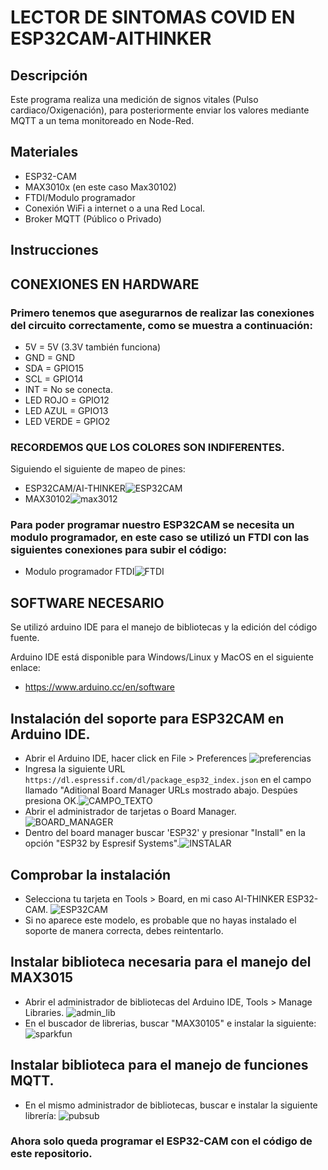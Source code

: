 # **LECTOR DE SINTOMAS COVID EN ESP32CAM-AITHINKER**
## **Descripción**
Este programa realiza una medición de signos vitales (Pulso cardiaco/Oxigenación), para posteriormente enviar los valores mediante MQTT a un tema monitoreado en Node-Red.
## **Materiales**
- ESP32-CAM
- MAX3010x (en este caso Max30102)
- FTDI/Modulo programador
- Conexión WiFi a internet o a una Red Local.
- Broker MQTT (Público o Privado)
## **Instrucciones** ##
## **CONEXIONES EN HARDWARE** ##
### Primero tenemos que asegurarnos de realizar las conexiones del circuito correctamente, como se muestra a continuación:
  - 5V = 5V (3.3V también funciona)
  - GND = GND
  - SDA = GPIO15
  - SCL = GPIO14
  - INT = No se conecta.
  - LED ROJO = GPIO12
  - LED AZUL = GPIO13
  - LED VERDE = GPIO2
### RECORDEMOS QUE LOS COLORES SON INDIFERENTES.
Siguiendo el siguiente de mapeo de pines:
- ESP32CAM/AI-THINKER![ESP32CAM](../../SintomasCovid/sintomasCOVID/imagenes/esp32cam_pinout.png)
- MAX30102![max3012](../../SintomasCovid/sintomasCOVID/imagenes/max30102_pinout.jpg)
### Para poder programar nuestro ESP32CAM se necesita un modulo programador, en este caso se utilizó un FTDI con las siguientes conexiones para subir el código: ###

- Modulo programador FTDI![FTDI](../../SintomasCovid/sintomasCOVID/imagenes/programar.png)
## SOFTWARE NECESARIO ##
Se utilizó arduino IDE para el manejo de bibliotecas y la edición del código fuente.

Arduino IDE está disponible para Windows/Linux y MacOS en el siguiente enlace:
- https://www.arduino.cc/en/software

## Instalación del soporte para ESP32CAM en Arduino IDE. ##
- Abrir el Arduino IDE, hacer click en File > Preferences ![preferencias](../../SintomasCovid/sintomasCOVID/imagenes/arduino-ide-open-preferences.png)
- Ingresa la siguiente URL `https://dl.espressif.com/dl/package_esp32_index.json` en el campo llamado "Aditional Board Manager URLs mostrado abajo. Despúes presiona OK.![CAMPO_TEXTO](../../SintomasCovid/sintomasCOVID/imagenes/board.png)
- Abrir el administrador de tarjetas o Board Manager. ![BOARD_MANAGER](../../SintomasCovid/sintomasCOVID/imagenes/a2boardmanager.png)
- Dentro del board manager buscar 'ESP32' y presionar "Install" en la opción "ESP32 by Espresif Systems".![INSTALAR](../../SintomasCovid/sintomasCOVID/imagenes/install.png)
## Comprobar la instalación ##
- Selecciona tu tarjeta en Tools > Board, en mi caso AI-THINKER ESP32-CAM. ![ESP32CAM](../../SintomasCovid/sintomasCOVID/imagenes/Screenshot_20220203_161506.png)
- Si no aparece este modelo, es probable que no hayas instalado el soporte de manera correcta, debes reintentarlo.
## Instalar biblioteca necesaria para el manejo del MAX3015
- Abrir el administrador de bibliotecas del Arduino IDE, Tools > Manage Libraries. ![admin_lib](../../SintomasCovid/sintomasCOVID/imagenes/librerias.png)
- En el buscador de librerias, buscar "MAX30105" e instalar la siguiente: ![sparkfun](../../SintomasCovid/sintomasCOVID/imagenes/sparkfun.png)
## Instalar biblioteca para el manejo de funciones MQTT.
- En el mismo administrador de bibliotecas, buscar e instalar la siguiente librería: ![pubsub](../../SintomasCovid/sintomasCOVID/imagenes/pubsubclient.png)
### Ahora solo queda programar el ESP32-CAM con el código de este repositorio.
